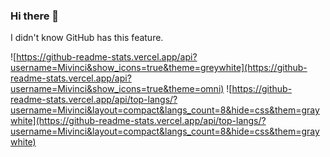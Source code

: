 ### Hi there 👋


I didn't know GitHub has this feature.

![https://github-readme-stats.vercel.app/api?username=Mivinci&show_icons=true&theme=greywhite](https://github-readme-stats.vercel.app/api?username=Mivinci&show_icons=true&theme=omni)
![https://github-readme-stats.vercel.app/api/top-langs/?username=Mivinci&layout=compact&langs_count=8&hide=css&them=graywhite](https://github-readme-stats.vercel.app/api/top-langs/?username=Mivinci&layout=compact&langs_count=8&hide=css&them=graywhite)

